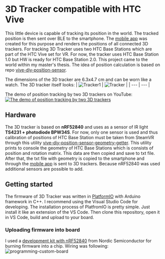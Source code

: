 # 3D Tracker compatible with HTC Vive
This little device is capable of tracking its position in the world. The tracked position is then sent over BLE to the smartphone. The [mobile app](https://github.com/kacer/3D-Tracker-Vive-Android) was created for this purpose and renders the positions of all connected 3D trackers. For tracking 3D Tracker uses two HTC Base Stations which are part of the HTC Vive set for VR. For now, the tracker uses HTC Base Station 1.0 but HW is ready for HTC Base Station 2.0. This project came to the world within my master's thesis. The idea of position calculation is based on repo [vive-diy-position-sensor](https://github.com/ashtuchkin/vive-diy-position-sensor). 

The dimensions of the 3D tracker are 6.3x4.7 cm and can be worn like a watch. The 3D tracker itself looks: 
| ![Tracker1](https://user-images.githubusercontent.com/22794640/83662220-8237ee80-a5c7-11ea-870d-51db626de94d.jpg) | ![Tracker](https://user-images.githubusercontent.com/22794640/83663033-97f9e380-a5c8-11ea-9039-e5c1b7763fb1.jpg) |
| --- | --- |

The demo of position tracking by two 3D trackers on YouTube:
[![The demo of position tracking by two 3D trackers](https://img.youtube.com/vi/TOYSWDCKwdk/0.jpg)](https://www.youtube.com/watch?v=TOYSWDCKwdk)

## Hardware
The 3D tracker is based on **nRF52840** and uses as a sensor of IR light **TS4231 + photodiode BPW34S**. For now, only one sensor is used and thus calibration of positions of HTC Base Station must be taken from SteamVR through this utility [vive-diy-position-sensor-geometry-getter](https://github.com/ashtuchkin/vive-diy-position-sensor-geometry-getter). This utility prints to console the geometry of HTC Base Stations which is consists of position and rotation matrix. This data are then copied and save to txt file. After that, the txt file with geometry is copied to the smartphone and through the [mobile app](https://github.com/kacer/3D-Tracker-Vive-Android) is sent to 3D trackers. Because nRF52840 was used additional sensors are possible to add.

## Getting started
The firmware of 3D Tracker was written in [PlatformIO](https://platformio.org/) with Arduino framework in C++. I recommend using the Visual Studio Code for developing. The installation process of PlatfromIO is pretty simple. Just install it like an extension of the VS Code. Then clone this repository, open it in VS Code, build and upload to your board.

### Uploading firmware into board
I used a [development kit with nRF52840](https://www.nordicsemi.com/Software-and-Tools/Development-Kits/nRF52840-DK) from Nordic Semiconductor for burning firmware into a chip. Wiring was following: ![programming-custom-board](https://user-images.githubusercontent.com/22794640/83662332-9ed42680-a5c7-11ea-8593-a381d4ecfa29.jpg)
